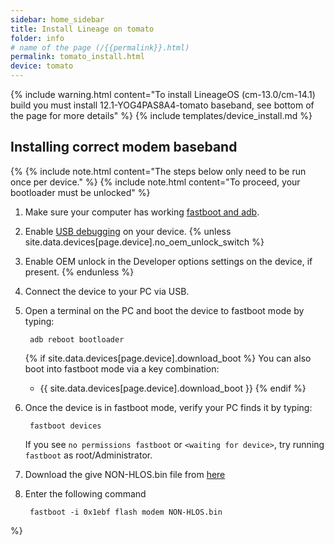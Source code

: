```yaml
---
sidebar: home_sidebar
title: Install Lineage on tomato
folder: info
# name of the page (/{{permalink}}.html)
permalink: tomato_install.html
device: tomato
---
```


{% include warning.html content="To install LineageOS (cm-13.0/cm-14.1) build you must install 12.1-YOG4PAS8A4-tomato baseband, see bottom of the page for more details" %}
{% include templates/device_install.md %}

## Installing correct modem baseband

{%
{% include note.html content="The steps below only need to be run once per device." %}
{% include note.html content="To proceed, your bootloader must be unlocked" %}

1. Make sure your computer has working [fastboot and adb](adb_fastboot_guide.html).
2. Enable [USB debugging](adb_fastboot_guide.html#setting-up-adb) on your device.
{% unless site.data.devices[page.device].no_oem_unlock_switch %}
3. Enable OEM unlock in the Developer options settings on the device, if present.
{% endunless %}
4. Connect the device to your PC via USB.
5. Open a terminal on the PC and boot the device to fastboot mode by typing:

        adb reboot bootloader

    {% if site.data.devices[page.device].download_boot %}
    You can also boot into fastboot mode via a key combination:
    
    * {{ site.data.devices[page.device].download_boot }}
    {% endif %}
6. Once the device is in fastboot mode, verify your PC finds it by typing:

        fastboot devices

   If you see `no permissions fastboot` or `<waiting for device>`, try running `fastboot` as root/Administrator.
7. Download the give NON-HLOS.bin file from [here](https://www.androidfilehost.com/?fid=745425885120710873)
6. Enter the following command

        fastboot -i 0x1ebf flash modem NON-HLOS.bin

%}
